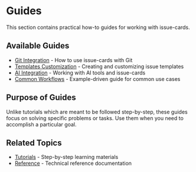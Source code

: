 # Guides

This section contains practical how-to guides for working with issue-cards.

## Available Guides

- [Git Integration](git-integration.md) - How to use issue-cards with Git
- [Templates Customization](templates-customization.md) - Creating and customizing issue templates
- [AI Integration](ai-integration.md) - Working with AI tools and issue-cards
- [Common Workflows](common-workflows.md) - Example-driven guide for common use cases

## Purpose of Guides

Unlike tutorials which are meant to be followed step-by-step, these guides focus on solving specific problems or tasks. Use them when you need to accomplish a particular goal.

## Related Topics

- [Tutorials](../tutorials/index.md) - Step-by-step learning materials
- [Reference](../reference/index.md) - Technical reference documentation
